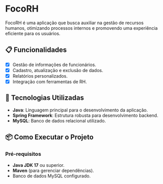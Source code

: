 # FocoRH

FocoRH é uma aplicação que busca auxiliar na gestão de recursos humanos, otimizando processos internos e promovendo uma experiência eficiente para os usuários.

## 📋 Funcionalidades

- [x] Gestão de informações de funcionários.  
- [x] Cadastro, atualização e exclusão de dados.  
- [x] Relatórios personalizados.  
- [x] Integração com ferramentas de RH.  

## 🚀 Tecnologias Utilizadas

- **Java**: Linguagem principal para o desenvolvimento da aplicação.  
- **Spring Framework**: Estrutura robusta para desenvolvimento backend.  
- **MySQL**: Banco de dados relacional utilizado.  

## 📦 Como Executar o Projeto

### Pré-requisitos
- **Java JDK 17** ou superior.
- **Maven** (para gerenciar dependências).
- Banco de dados MySQL configurado.
